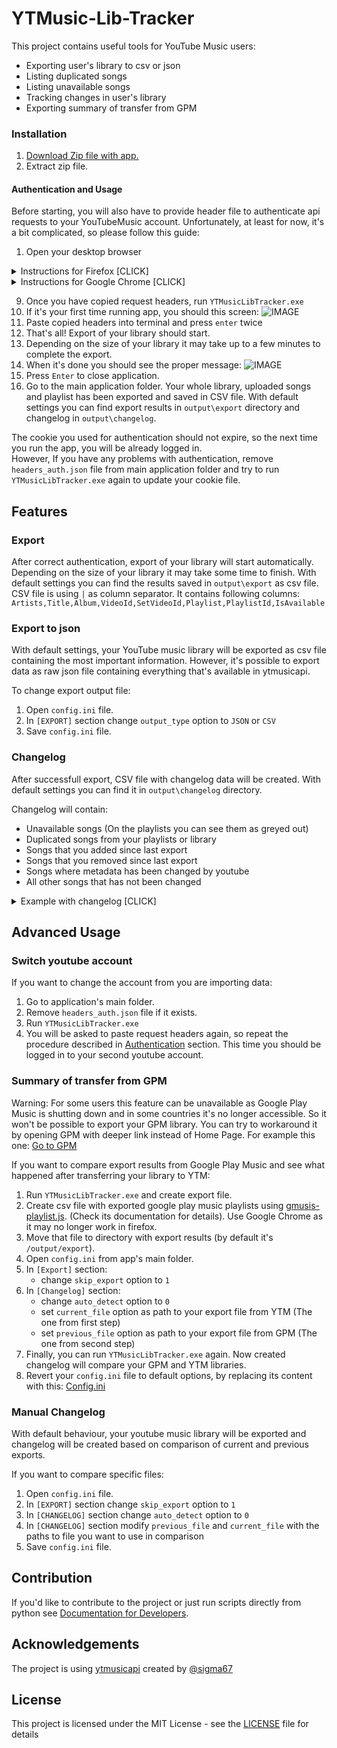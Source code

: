 # YTMusic-Lib-Tracker

This project contains useful tools for YouTube Music users:

* Exporting user's library to csv or json
* Listing duplicated songs
* Listing unavailable songs
* Tracking changes in user's library
* Exporting summary of transfer from GPM

### Installation

1. [Download Zip file with app.](https://github.com/czifumasa/ytmusic-lib-tracker/releases/latest/download/YTMLibTracker-Windows.zip)
1. Extract zip file.

#### Authentication and Usage

Before starting, you will also have to provide header file to authenticate api requests to your YouTubeMusic account.
Unfortunately, at least for now, it's a bit complicated, so please follow this guide:

1. Open your desktop browser

<details>
 <summary>Instructions for Firefox [CLICK]</summary>

2. Go to [music.youtube.com](https://music.youtube.com)
3. Login to your youtube account
4. Open developer tools by pressing 'F12' or 'Ctrl-Shift-I' and select the 'Network' tab
5. Click on Home panel in youtube music
6. In developer tools you should see new requests. Type '/browse' to filter.
7. Check if filtered request looks like this: Status 200, Method POST, Domain music.youtube.com
8. Copy the request headers (right click on filtered request > copy > copy request headers)
    <details>
    <summary>You can also watch this gif to make sure you are copying request headers correctly [CLICK]</summary>

   ![GIF](https://raw.githubusercontent.com/czifumasa/ytmusic-lib-tracker/master/docs/assets/images/how_to_copy_headers_firefox.gif)
    </details> 

</details>
<details>
 <summary>Instructions for Google Chrome [CLICK]</summary>

2. Go to [music.youtube.com](https://music.youtube.com)
3. Login to your youtube account
4. Open developer tools by pressing 'F12' or 'Ctrl-Shift-I' and select the 'Network' tab
5. Click on Home panel in youtube music
6. In developer tools you should see new requests. Type '/browse' to filter.
7. Check if filtered request looks like this: Status 200, Method POST, Domain music.youtube.com
8. Click on the Name of any matching request. In the `Headers` tab, scroll to the section `Request headers` and copy
   everything starting from `accept: */*` to the end of the section
     <details>
     <summary>You can also watch this gif to make sure you are copying request headers correctly [CLICK]</summary>

   ![GIF](https://raw.githubusercontent.com/czifumasa/ytmusic-lib-tracker/master/docs/assets/images/how_to_copy_headers_chrome.gif)
     </details> 

</details>

9. Once you have copied request headers, run `YTMusicLibTracker.exe`
10. If it's your first time running app, you should this screen:
    ![IMAGE](https://raw.githubusercontent.com/czifumasa/ytmusic-lib-tracker/master/docs/assets/images/welcome_message.JPG)
11. Paste copied headers into terminal and press `enter` twice
12. That's all! Export of your library should start.
13. Depending on the size of your library it may take up to a few minutes to complete the export.
14. When it's done you should see the proper message:
    ![IMAGE](https://raw.githubusercontent.com/czifumasa/ytmusic-lib-tracker/master/docs/assets/images/end_message.JPG)
15. Press `Enter` to close application.
16. Go to the main application folder. Your whole library, uploaded songs and playlist has been exported and saved in
    CSV file.
    With default settings you can find export results in `output\export` directory and changelog in `output\changelog`.

The cookie you used for authentication should not expire, so the next time you run the app, you will be already logged
in.  
However, If you have any problems with authentication, remove `headers_auth.json` file from main application folder and
try to run `YTMusicLibTracker.exe` again to update your cookie file.

## Features

### Export

After correct authentication, export of your library will start automatically.
Depending on the size of your library it may take some time to finish.
With default settings you can find the results saved in `output\export` as csv file. CSV file is using `|` as column
separator. It contains following columns:
`Artists,Title,Album,VideoId,SetVideoId,Playlist,PlaylistId,IsAvailable`

### Export to json

With default settings, your YouTube music library will be exported as csv file containing the most important
information. However, it's possible to export data as raw json file containing everything that's available in
ytmusicapi.

To change export output file:

1. Open `config.ini` file.
2. In `[EXPORT]` section change `output_type` option to `JSON` or `CSV`
3. Save `config.ini` file.

### Changelog

After successfull export, CSV file with changelog data will be created.
With default settings you can find it in `output\changelog` directory.

Changelog will contain:

* Unavailable songs (On the playlists you can see them as greyed out)
* Duplicated songs from your playlists or library
* Songs that you added since last export
* Songs that you removed since last export
* Songs where metadata has been changed by youtube
* All other songs that has not been changed

<details>
     <summary>Example with changelog [CLICK]</summary>

![IMAGE](https://raw.githubusercontent.com/czifumasa/ytmusic-lib-tracker/master/docs/assets/images/csv_examples.jpg)
</details> 

## Advanced Usage

### Switch youtube account

If you want to change the account from you are importing data:

1. Go to application's main folder.
2. Remove `headers_auth.json` file if it exists.
3. Run `YTMusicLibTracker.exe`
4. You will be asked to paste request headers again, so repeat the procedure described
   in [Authentication](#authentication) section.
   This time you should be logged in to your second youtube account.

### Summary of transfer from GPM

Warning: For some users this feature can be unavailable as Google Play Music is shutting down and in some countries it's
no longer accessible.
So it won't be possible to export your GPM library. You can try to workaround it by opening GPM with deeper link instead
of Home Page.
For example this one: [Go to GPM](https://play.google.com/music/listen?u=1#/artists)

If you want to compare export results from Google Play Music and see what happened after transferring your library to
YTM:

1. Run `YTMusicLibTracker.exe` and create export file.
1. Create csv file with exported google play music playlists
   using [gmusis-playlist.js](https://github.com/soulfx/gmusic-playlist.js).
   (Check its documentation for details). Use Google Chrome as it may no longer work in firefox.
2. Move that file to directory with export results (by default it's `/output/export`).
3. Open `config.ini` from app's main folder.
4. In `[Export]` section:
    * change `skip_export` option to `1`
5. In `[Changelog]` section:
    * change `auto_detect` option to `0`
    * set `current_file` option as path to your export file from YTM (The one from first step)
    * set `previous_file` option as path to your export file from GPM (The one from second step)
6. Finally, you can run `YTMusicLibTracker.exe` again. Now created changelog will compare your GPM and YTM libraries.
7. Revert your `config.ini` file to default options, by replacing its content with
   this: [Config.ini](https://raw.githubusercontent.com/czifumasa/ytmusic-lib-tracker/master/config.ini)

### Manual Changelog

With default behaviour, your youtube music library will be exported and changelog will be created based on comparison of
current and previous exports.

If you want to compare specific files:

1. Open `config.ini` file.
2. In `[EXPORT]` section change `skip_export` option to `1`
3. In `[CHANGELOG]` section change `auto_detect` option to `0`
4. In `[CHANGELOG]` section modify `previous_file` and `current_file` with the paths to file you want to use in
   comparison
5. Save `config.ini` file.

## Contribution

If you'd like to contribute to the project or just run scripts directly from python see
[Documentation for Developers](https://github.com/czifumasa/ytmusic-lib-tracker/blob/master/docs/README.md).

## Acknowledgements

The project is using [ytmusicapi](https://github.com/sigma67/ytmusicapi) created
by [@sigma67](https://github.com/sigma67)

## License

This project is licensed under the MIT License - see the [LICENSE](LICENSE) file for details


